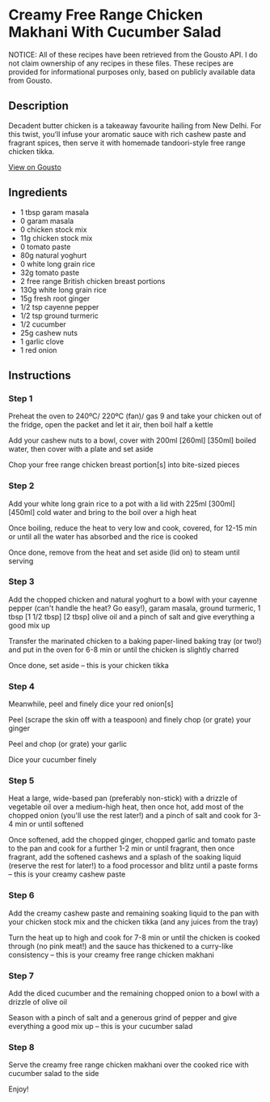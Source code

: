 # Creamy Free Range Chicken Makhani With Cucumber Salad

NOTICE: All of these recipes have been retrieved from the Gousto API. I do not claim ownership of any recipes in these files. These recipes are provided for informational purposes only, based on publicly available data from Gousto.

## Description

Decadent butter chicken is a takeaway favourite hailing from New Delhi. For this twist, you’ll infuse your aromatic sauce with rich cashew paste and fragrant spices, then serve it with homemade tandoori-style free range chicken tikka. 

[View on Gousto](https://www.gousto.co.uk/recipes/cookbook/creamy-free-range-chicken-makhani-with-cucumber-salad)

## Ingredients

- 1 tbsp garam masala
- 0 garam masala
- 0 chicken stock mix
- 11g chicken stock mix
- 0 tomato paste
- 80g natural yoghurt
- 0 white long grain rice
- 32g tomato paste
- 2 free range British chicken breast portions
- 130g white long grain rice
- 15g fresh root ginger
- 1/2 tsp cayenne pepper
- 1/2 tsp ground turmeric
- 1/2 cucumber
- 25g cashew nuts
- 1 garlic clove
- 1 red onion

## Instructions


### Step 1

Preheat the oven to 240ºC/ 220ºC (fan)/ gas 9 and take your chicken out of the fridge, open the packet and let it air, then boil half a kettle

Add your cashew nuts to a bowl, cover with 200ml <span class="text-purple">[260ml]</span> <span class="text-danger">[350ml]</span> boiled water, then cover with a plate and set aside

Chop your free range chicken breast portion[s] into bite-sized pieces


### Step 2

Add your white long grain rice to a pot with a lid with 225ml <span class="text-purple">[300ml]</span> <span class="text-danger">[450ml]</span> cold water and bring to the boil over a high heat

Once boiling, reduce the heat to very low and cook, covered, for 12-15 min or until all the water has absorbed and the rice is cooked

Once done, remove from the heat and set aside (lid on) to steam until serving


### Step 3

Add the chopped chicken and natural yoghurt to a bowl with your cayenne pepper (can't handle the heat? Go easy!), garam masala, ground turmeric, 1 tbsp <span class="text-purple">[1 1/2 tbsp]</span><span class="text-danger"> [2 tbsp]</span> olive oil and a pinch of salt and give everything a good mix up

Transfer the marinated chicken to a baking paper-lined baking tray (or two!) and put in the oven for 6-8 min or until the chicken is slightly charred

Once done, set aside – this is your chicken tikka


### Step 4

Meanwhile, peel and finely dice your red onion[s]

Peel (scrape the skin off with a teaspoon) and finely chop (or grate) your ginger

Peel and chop (or grate) your garlic

Dice your cucumber finely


### Step 5

Heat a large, wide-based pan (preferably non-stick) with a drizzle of vegetable oil over a medium-high heat, then once hot, add most of the chopped onion (you'll use the rest later!) and a pinch of salt and cook for 3-4 min or until softened

Once softened, add the chopped ginger, chopped garlic and tomato paste to the pan and cook for a further 1-2 min or until fragrant, then once fragrant, add the softened cashews and a splash of the soaking liquid (reserve the rest for later!) to a food processor and blitz until a paste forms – this is your creamy cashew paste


### Step 6

Add the creamy cashew paste and remaining soaking liquid to the pan with your chicken stock mix and the chicken tikka (and any juices from the tray)

Turn the heat up to high and cook for 7-8 min or until the chicken is cooked through (no pink meat!) and the sauce has thickened to a curry-like consistency – this is your creamy free range chicken makhani


### Step 7

Add the diced cucumber and the remaining chopped onion to a bowl with a drizzle of olive oil

Season with a pinch of salt and a generous grind of pepper and give everything a good mix up – this is your cucumber salad

### Step 8

Serve the creamy free range chicken makhani over the cooked rice with cucumber salad to the side

Enjoy!

